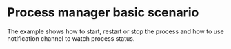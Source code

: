 # Process manager basic scenario

The example shows how to start, restart or stop the process and how to use notification channel to watch process status.